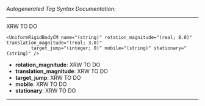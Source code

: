 _Autogenerated Tag Syntax Documentation:_

---
XRW TO DO

```
<UniformRigidBodyCM name="(string)" rotation_magnitude="(real; 8.0)" translation_magnitude="(real; 3.0)"
         target_jump="(integer; 0)" mobile="(string)" stationary="(string)" />
```

-   **rotation_magnitude**: XRW TO DO
-   **translation_magnitude**: XRW TO DO
-   **target_jump**: XRW TO DO
-   **mobile**: XRW TO DO
-   **stationary**: XRW TO DO

---
